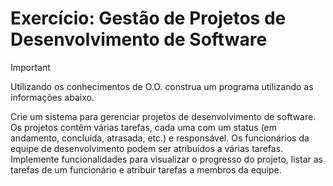 # Exercício: Gestão de Projetos de Desenvolvimento de Software

>[!IMPORTANT]
>Utilizando os conhecimentos de O.O. construa um programa utilizando as informações abaixo.

Crie um sistema para gerenciar projetos de desenvolvimento de software. Os projetos contêm várias tarefas, cada uma com um status (em andamento, concluída, atrasada, etc.) e responsável. Os funcionários da equipe de desenvolvimento podem ser atribuídos a várias tarefas. Implemente funcionalidades para visualizar o progresso do projeto, listar as tarefas de um funcionário e atribuir tarefas a membros da equipe.